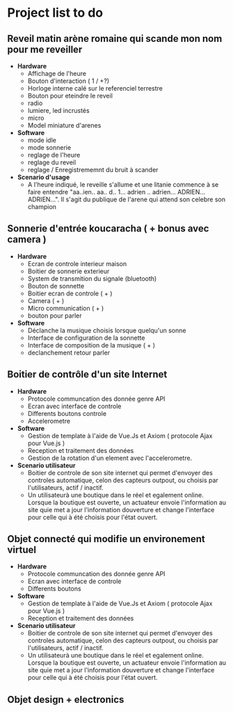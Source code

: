 # Project list to do

## Reveil matin arène romaine qui scande mon nom pour me reveiller
* **Hardware**
  * Affichage de l'heure
  * Bouton d'interaction ( 1 / +?)
  * Horloge interne calé sur le referenciel terrestre
  * Bouton pour eteindre le reveil
  * radio
  * lumiere, led incrustés
  * micro
  * Model miniature d'arenes
* **Software**
  * mode idle
  * mode sonnerie
  * reglage de l'heure
  * reglage du reveil
  * reglage / Enregistrememnt du bruit à scander
* **Scenario d'usage**
  * A l'heure indiqué, le reveille s'allume et une litanie commence à se faire entendre "aa..ien.. aa.. d.. 1... adrien .. adrien... ADRIEN... ADRIEN...". Il s'agit du publique de l'arene qui attend son celebre son champion

## Sonnerie d'entrée koucaracha ( + bonus avec camera )
* **Hardware**
  * Ecran de controle interieur maison
  * Boitier de sonnerie exterieur
  * System de transmition du signale (bluetooth)
  * Bouton de sonnette
  * Boitier ecran de controle ( + )
  * Camera ( + )
  * Micro communication ( + )
  * bouton pour parler
* **Software**
  * Déclanche la musique choisis lorsque quelqu'un sonne
  * Interface de configuration de la sonnette
  * Interface de composition de la musique ( + )
  * declanchement retour parler


## Boitier de contrôle d'un site Internet
* **Hardware**
  * Protocole communcation des donnée genre API
  * Ecran avec interface de controle
  * Differents boutons controle
  * Accelerometre
* **Software**
  * Gestion de template à l'aide de Vue.Js et Axiom ( protocole Ajax pour Vue.js )
  * Reception et traitement des données
  * Gestion de la rotation d'un element avec l'accelerometre.
* **Scenario utilisateur**
  * Boitier de controle de son site internet qui permet d'envoyer des controles automatique, celon des capteurs outpout, ou choisis par l'utilisateurs, actif / inactif.
  * Un utilisateurà une boutique dans le réel et egalement online. Lorsque la boutique est ouverte, un actuateur envoie l'information au site quie met a jour l'information douverture et change l'interface pour celle qui à été choisis pour l'état ouvert.

## Objet connecté qui modifie un environement virtuel
* **Hardware**
  * Protocole communcation des donnée genre API
  * Ecran avec interface de controle
  * Differents boutons
* **Software**
  * Gestion de template à l'aide de Vue.Js et Axiom ( protocole Ajax pour Vue.js )
  * Reception et traitement des données
* **Scenario utilisateur**
  * Boitier de controle de son site internet qui permet d'envoyer des controles automatique, celon des capteurs outpout, ou choisis par l'utilisateurs, actif / inactif.
  * Un utilisateurà une boutique dans le réel et egalement online. Lorsque la boutique est ouverte, un actuateur envoie l'information au site quie met a jour l'information douverture et change l'interface pour celle qui à été choisis pour l'état ouvert.

## Objet design + electronics
